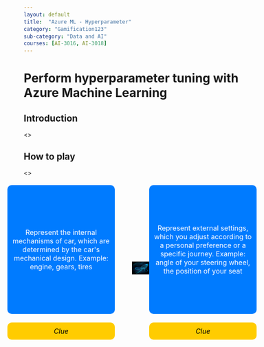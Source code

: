 ```yaml
---
layout: default
title:  "Azure ML - Hyperparameter"
category: "Gamification123"
sub-category: "Data and AI"
courses: [AI-3016, AI-3018]
---
```

# Perform hyperparameter tuning with Azure Machine Learning

## Introduction

<<placeholder>>

## How to play

<<placeholder>>

<div class="custom-container">
    <div class="card-container">
        <div class="card tall-card">
            <div class="card-front">
                Represent the internal mechanisms of car, which are determined by the car's mechanical design. Example: engine, gears, tires
            </div>
        </div>
        <div class="card short-card" onclick="flipCard(this)">
            <div class="card-front clue-card"><i>Clue</i></div>
            <div class="card-back">placeholder</div>
        </div>
    </div>
    <a href="./images/car1.png">
        <img src="./images/car1.png" alt="picture of a car" class="center-image">
    </a>
    <div class="card-container">
        <div class="card tall-card">
            <div class="card-front">
                Represent external settings, which you adjust according to a personal preference or a specific journey. Example: angle of your steering wheel,  the position of your seat
            </div>
        </div>
        <div class="card short-card" onclick="flipCard(this)">
            <div class="card-front clue-card"><i>Clue</i></div>
            <div class="card-back">placeholder</div>
        </div>
    </div>
</div>

<style>
.custom-container {
    display: flex;
    align-items: center;
    justify-content: center;
    margin-top: 20px; /* Adjust as needed to fit your layout */
}

.card-container {
    display: flex;
    flex-direction: column;
    margin: 0 20px;
}

.card {
    width: 250px;
    perspective: 1000px;
    margin-bottom: 20px;
    position: relative;
    cursor: pointer;
}

.tall-card {
    height: 300px; /* Increased by 100px */
}

.short-card {
    height: 50px; /* Increased by 50px */
}

.card-front, .card-back {
    width: 100%;
    height: 100%;
    position: absolute;
    backface-visibility: hidden;
    display: flex;
    justify-content: center;
    align-items: center;
    font-size: 16px;
    color: white;
    border-radius: 10px;
    transition: transform 0.6s;
    padding: 10px;
    box-sizing: border-box;
    text-align: center;
}

.card-front {
    background-color: #007bff;
}

.card-back {
    background-color: #28a745;
    transform: rotateY(180deg);
}

.card.flipped .card-front {
    transform: rotateY(180deg);
}

.card.flipped .card-back {
    transform: rotateY(360deg);
}

.center-image {
    width: 500px;
    height: auto;
    margin: 0 20px;
}

.clue-card {
    background-color: #ffcc00; /* Dark yellow */
    color: black; /* Text color for better contrast */
    height: auto;
}
</style>

<script>
function flipCard(card) {
    card.classList.toggle('flipped');
}
</script>
